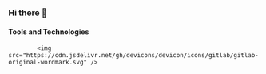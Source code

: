 ### Hi there 👋

#### Tools and Technologies

            <img src="https://cdn.jsdelivr.net/gh/devicons/devicon/icons/gitlab/gitlab-original-wordmark.svg" />
          
